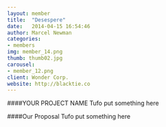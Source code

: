 ```yaml
---
layout: member
title:  "Desespere"
date:   2014-04-15 16:54:46
author: Marcel Newman
categories:
- members
img: member_14.png
thumb: thumb02.jpg
carousel:
- member_12.png
client: Wonder Corp.
website: http://blacktie.co
---
```

####YOUR PROJECT NAME
Tufo put something here

####Our Proposal
Tufo put something here